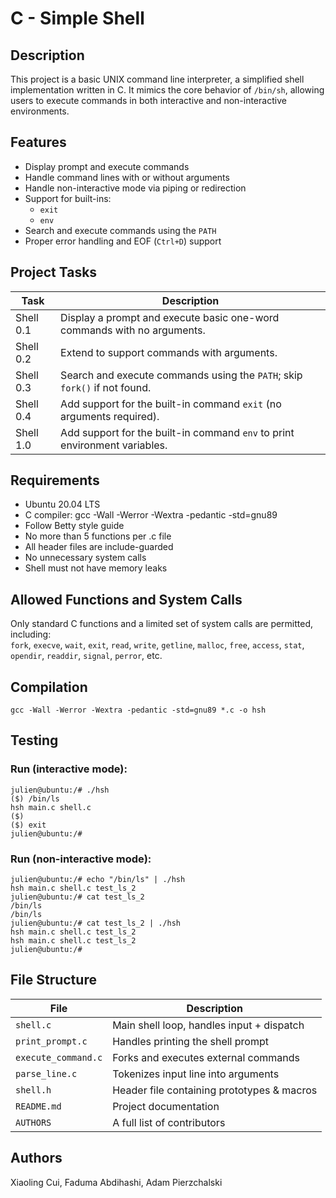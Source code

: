 # C - Simple Shell
## Description
This project is a basic UNIX command line interpreter, a simplified shell implementation written in C. It mimics the core behavior of `/bin/sh`, allowing users to execute commands in both interactive and non-interactive environments.
## Features
* Display prompt and execute commands
* Handle command lines with or without arguments
* Handle non-interactive mode via piping or redirection
* Support for built-ins:
    * `exit`
    * `env`
* Search and execute commands using the `PATH`
* Proper error handling and EOF (`Ctrl+D`) support
## Project Tasks
| Task           | Description                                                                 |
|----------------|-----------------------------------------------------------------------------|
|  Shell 0.1     | Display a prompt and execute basic one-word commands with no arguments.     |
|  Shell 0.2     | Extend to support commands with arguments.                                  |
|  Shell 0.3     | Search and execute commands using the `PATH`; skip `fork()` if not found.   |
|  Shell 0.4     | Add support for the built-in command `exit` (no arguments required).        |
|  Shell 1.0     | Add support for the built-in command `env` to print environment variables.  |
## Requirements
* Ubuntu 20.04 LTS
* C compiler: gcc -Wall -Werror -Wextra -pedantic -std=gnu89
* Follow Betty style guide
* No more than 5 functions per .c file
* All header files are include-guarded
* No unnecessary system calls
* Shell must not have memory leaks
## Allowed Functions and System Calls
Only standard C functions and a limited set of system calls are permitted, including:  
`fork`, `execve`, `wait`, `exit`, `read`, `write`, `getline`, `malloc`, `free`, `access`, `stat`, `opendir`, `readdir`, `signal`, `perror`, etc.
## Compilation
```
gcc -Wall -Werror -Wextra -pedantic -std=gnu89 *.c -o hsh
```
## Testing
### Run (interactive mode):
```
julien@ubuntu:/# ./hsh
($) /bin/ls
hsh main.c shell.c
($)
($) exit
julien@ubuntu:/#
```
### Run (non-interactive mode):
```
julien@ubuntu:/# echo "/bin/ls" | ./hsh
hsh main.c shell.c test_ls_2
julien@ubuntu:/# cat test_ls_2
/bin/ls
/bin/ls
julien@ubuntu:/# cat test_ls_2 | ./hsh
hsh main.c shell.c test_ls_2
hsh main.c shell.c test_ls_2
julien@ubuntu:/#
```
## File Structure
| File                 | Description                               |
|----------------------|-------------------------------------------|
| `shell.c`            | Main shell loop, handles input + dispatch |
| `print_prompt.c`     | Handles printing the shell prompt         |
| `execute_command.c`  | Forks and executes external commands      |
| `parse_line.c`       | Tokenizes input line into arguments       |
| `shell.h`            | Header file containing prototypes & macros|
| `README.md`          | Project documentation                     |
| `AUTHORS`            | A full list of contributors               |
## Authors
Xiaoling Cui, Faduma Abdihashi, Adam Pierzchalski 
